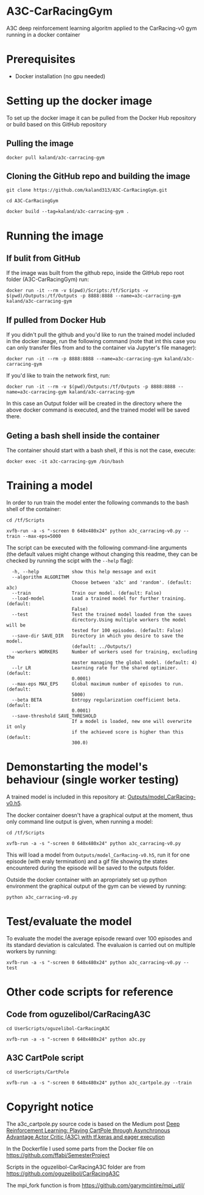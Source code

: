 # A3C-CarRacingGym
A3C deep reinforcement learning algoritm applied to the CarRacing-v0 gym running in a docker container
# Prerequisites 
* Docker installation (no gpu needed)
# Setting up the docker image
To set up the docker image it can be pulled from the Docker Hub repository or build based on this GitHub repository
## Pulling the image
`docker pull kaland/a3c-carracing-gym`
## Cloning the GitHub repo and building the image
`git clone https://github.com/kaland313/A3C-CarRacingGym.git`

`cd A3C-CarRacingGym`

`docker build --tag=kaland/a3c-carracing-gym .`
# Running the image
## If bulit from GitHub 
If the image was built from the github repo, inside the GitHub repo root folder (A3C-CarRacingGym) run:

`docker run -it --rm -v $(pwd)/Scripts:/tf/Scripts -v $(pwd)/Outputs:/tf/Outputs -p 8888:8888 --name=a3c-carracing-gym kaland/a3c-carracing-gym`

## If pulled from Docker Hub
If you didn't pull the github and you'd like to run the trained model included in the docker image, run the following command (note that int this case you can only transfer files from and to the container via Jupyter's file manager): 

`docker run -it --rm -p 8888:8888 --name=a3c-carracing-gym kaland/a3c-carracing-gym`

If you'd like to train the network first, run:

`docker run -it --rm -v $(pwd)/Outputs:/tf/Outputs -p 8888:8888 --name=a3c-carracing-gym kaland/a3c-carracing-gym`

In this case an Output folder will be created in the directory where the above docker command is executed, and the trained model will be saved there. 

## Geting a bash shell inside the container
The container should start with a bash shell, if this is not the case, execute: 

`docker exec -it a3c-carracing-gym /bin/bash`
# Training a model
In order to run train the model enter the following commands to the bash shell of the container:

`cd /tf/Scripts`

`xvfb-run -a -s "-screen 0 640x480x24" python a3c_carracing-v0.py --train --max-eps=5000` 

The script can be executed with the following command-line arguments (the default values might change without changing this readme, they can be checked by running the scipt with the `--help` flag): 

```
  -h, --help            show this help message and exit
  --algorithm ALGORITHM
                        Choose between 'a3c' and 'random'. (default: a3c)
  --train               Train our model. (default: False)
  --load-model          Load a trained model for further training. (default:
                        False)
  --test                Test the trained model loaded from the saves
                        directory.Using multiple workers the model will be
                        tested for 100 episodes. (default: False)
  --save-dir SAVE_DIR   Directory in which you desire to save the model.
                        (default: ../Outputs/)
  --workers WORKERS     Number of workers used for training, excluding the
                        master managing the global model. (default: 4)
  --lr LR               Learning rate for the shared optimizer. (default:
                        0.0001)
  --max-eps MAX_EPS     Global maximum number of episodes to run. (default:
                        5000)
  --beta BETA           Entropy regularization coefficient beta. (default:
                        0.0001)
  --save-threshold SAVE_THRESHOLD
                        If a model is loaded, new one will overwrite it only
                        if the achieved score is higher than this (default:
                        300.0)
```

# Demonstarting the model's behaviour (single worker testing)
A trained model is included in this repository at: [Outputs/model_CarRacing-v0.h5](https://github.com/kaland313/A3C-CarRacingGym/blob/master/Outputs/model_CarRacing-v0.h5). 

The docker container doesn't have a graphical output at the moment, thus only command line output is given, when running a model: 

`cd /tf/Scripts`

`xvfb-run -a -s "-screen 0 640x480x24" python a3c_carracing-v0.py`

This will load a model from `Outputs/model_CarRacing-v0.h5`, run it for one episode (with eraly termination) and a gif file showing the states encountered during the episode will be saved to the outputs folder.

Outside the docker container with an apropriately set up python environment the graphical output of the gym can be viewed by running:

`python a3c_carracing-v0.py`

# Test/evaluate the model
To evaluate the model the average episode reward over 100 episodes and its standard deviation is calculated. The evaluaion is carried out on multiple workers by running: 

`xvfb-run -a -s "-screen 0 640x480x24" python a3c_carracing-v0.py --test`

# Other code scripts for reference
## Code from oguzelibol/CarRacingA3C
`cd UserScripts/oguzelibol-CarRacingA3C`

`xvfb-run -a -s "-screen 0 640x480x24" python a3c.py `

## A3C CartPole script
`cd UserScripts/CartPole`

`xvfb-run -a -s "-screen 0 640x480x24" python a3c_cartpole.py --train`

# Copyright notice
The a3c_cartpole.py source code is based on the Medium post [Deep Reinforcement Learning: Playing CartPole through Asynchronous Advantage Actor Critic (A3C) with tf.keras and eager execution](https://medium.com/tensorflow/deep-reinforcement-learning-playing-cartpole-through-asynchronous-advantage-actor-critic-a3c-7eab2eea5296)


In the Dockerfile I used some parts from the Docker file on https://github.com/ffabi/SemesterProject


Scripts in the oguzelibol-CarRacingA3C folder are from https://github.com/oguzelibol/CarRacingA3C


The mpi_fork function is from https://github.com/garymcintire/mpi_util/
